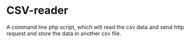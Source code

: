 # CSV-reader
A command line php script, which will read the csv data and send http request and store the data in another csv file.
